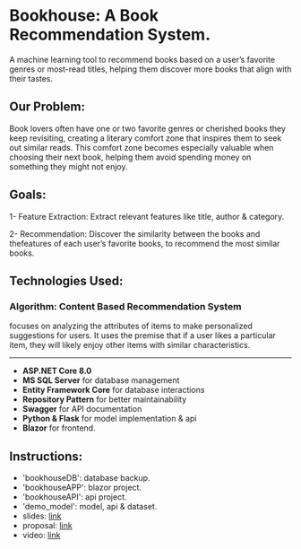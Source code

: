 # Bookhouse: A Book Recommendation System.
 
A machine learning tool to recommend books based on a user’s favorite genres or most-read titles, helping them discover more books that align with their tastes.

## Our Problem: 
Book lovers often have one or two favorite genres or cherished books they keep revisiting, creating a literary comfort zone that inspires them to seek out similar reads.
This comfort zone becomes especially valuable when choosing their next book, helping them avoid spending money on something they might not enjoy.

## Goals: 
1- Feature Extraction: Extract relevant features like title, author & category.

2- Recommendation: Discover the similarity between the books and thefeatures of each user’s favorite books, to recommend the most similar books.

## Technologies Used: 

### Algorithm: Content Based Recommendation System

focuses on analyzing the attributes of items to make personalized suggestions for users. It uses the premise that if a user likes a particular item, they will likely enjoy other items with similar characteristics.

---

- **ASP.NET Core 8.0**
- **MS SQL Server** for database management
- **Entity Framework Core** for database interactions
- **Repository Pattern** for better maintainability
- **Swagger** for API documentation
- **Python & Flask** for model implementation & api
- **Blazor** for frontend.

## Instructions:

 - 'bookhouseDB': database backup.
 - 'bookhouseAPP': blazor project.
 - 'bookhouseAPI': api project.
 - 'demo_model': model, api & dataset.
 - slides: [link](https://drive.google.com/file/d/1ougPePOWeptffU7dRnhP66X5rL2PbxRC/view?usp=sharing)
 - proposal: [link](https://drive.google.com/file/d/1M3EiaKQLdsSTTCWK6SB3Z0mzkvltpERq/view?usp=sharing)
 - video: [link](https://youtu.be/-Iuy2fi9S_E)
